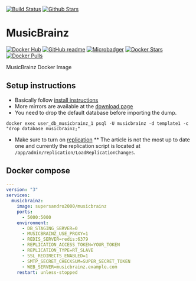 [![Build Status](https://img.shields.io/travis/SuperSandro2000/docker-images.svg?maxAge=3600)](https://travis-ci.org/SuperSandro2000/docker-images)
[![Github Stars](https://img.shields.io/github/stars/supersandro2000/docker-images.svg?maxAge=3600&label=Stars)](https://github.com/SuperSandro2000/docker-images)

# MusicBrainz

[![Docker Hub](https://img.shields.io/badge/Docker-hub-blue.svg)](https://hub.docker.com/r/supersandro2000/musicbrainz/)
[![GitHub readme](https://img.shields.io/badge/GitHub-readme-blue.svg)](https://github.com/SuperSandro2000/docker-images/blob/master/musicbrainz/README.md)
[![Microbadger](https://images.microbadger.com/badges/image/supersandro2000/musicbrainz.svg)](https://microbadger.com/images/supersandro2000/musicbrainz)
[![Docker Stars](https://img.shields.io/docker/stars/supersandro2000/musicbrainz.svg?maxAge=3600)](https://hub.docker.com/r/supersandro2000/musicbrainz/)
[![Docker Pulls](https://img.shields.io/docker/pulls/supersandro2000/musicbrainz.svg?maxAge=3600)](https://hub.docker.com/r/supersandro2000/musicbrainz/)

MusicBrainz Docker Image

## Setup instructions

* Basically follow [install instructions](https://github.com/metabrainz/musicbrainz-server/blob/master/INSTALL.md#creating-the-database)
* More mirrors are available at the [download page](https://musicbrainz.org/doc/MusicBrainz_Database/Download#Download)
* You need to drop the default database before importing the dump.

```shell
docker exec user_db_musicbrainz_1 psql -U musicbrainz -d template1 -c "drop database musicbrainz;"
```

* Make sure to turn on [replication](https://musicbrainz.supersandro.de/doc/MusicBrainz_Server/Setup#Running_Replication)
** The article is not the most up to date one and currently the replication script is located at ``/app/admin/replication/LoadReplicationChanges``.

## Docker compose

````yaml
---
version: "3"
services:
  musicbrainz:
    image: supersandro2000/musicbrainz
    ports:
      - 5000:5000
    environment:
      - DB_STAGING_SERVER=0
      - MUSICBRAINZ_USE_PROXY=1
      - REDIS_SERVER=redis:6379
      - REPLICATION_ACCESS_TOKEN=YOUR_TOKEN
      - REPLICATION_TYPE=RT_SLAVE
      - SSL_REDIRECTS_ENABLED=1
      - SMTP_SECRET_CHECKSUM=SUPER_SECRET_TOKEN
      - WEB_SERVER=musicbrainz.example.com
    restart: unless-stopped
````

